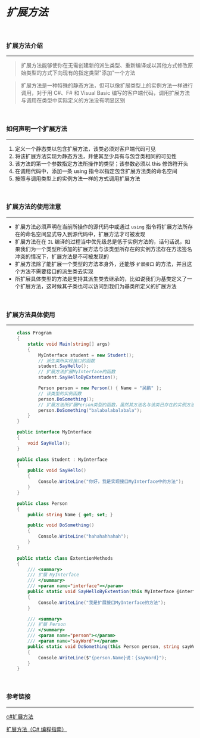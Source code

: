 # *扩展方法*

<br/>

### 扩展方法介绍

---

> 扩展方法能够使你在无需创建新的派生类型、重新编译或以其他方式修改原始类型的方式下向现有的指定类型"添加"一个方法

> 扩展方法是一种特殊的静态方法，但可以像扩展类型上的实例方法一样进行调用，对于用 C#、F# 和 Visual Basic 编写的客户端代码，调用扩展方法与调用在类型中实际定义的方法没有明显区别

<br/>

### 如何声明一个扩展方法

---

1. 定义一个静态类以包含扩展方法，该类必须对客户端代码可见
2. 将该扩展方法实现为静态方法，并使其至少具有与包含类相同的可见性
3. 该方法的第一个参数指定方法所操作的类型；该参数必须以 this 修饰符开头
4. 在调用代码中，添加一条 using 指令以指定包含扩展方法类的命名空间
5. 按照与调用类型上的实例方法一样的方式调用扩展方法

<br/>

### 扩展方法的使用注意

---

- 扩展方法必须声明在当前所操作的源代码中或通过 `using` 指令将扩展方法所存在的命名空间显式导入到源代码中，扩展方法才可被发现
- 扩展方法在在 `IL` 编译的过程当中优先级总是低于实例方法的，话句话说，如果我们为一个类型所添加的扩展方法与该类型所存在的实例方法存在方法签名冲突的情况下，扩展方法是不可被发现的
- 扩展方法除了能扩展一个类型的方法本身外，还能够 `扩展接口` 的方法，并且这个方法不需要接口的派生类去实现
- 所扩展具体类型的方法是支持其派生类去继承的，比如说我们为基类定义了一个扩展方法，这时候其子类也可以访问到我们为基类所定义的扩展方法

<br/>

### 扩展方法具体使用

---

```csharp
    class Program
    {
        static void Main(string[] args)
        {
            MyInterface student = new Student();
            // 派生类所实现接口的函数
            student.SayHello();
            // 扩展方法扩展MyInterface的函数
            student.SayHelloByExtention();

            Person person = new Person() { Name = "吴鹏" };
            // 该类型的实例函数
            person.DoSomething();
            // 扩展方法所扩展Person类型的函数，虽然其方法名与该类已存在的实例方法一致，然后签名不同所以该扩展方法可被发现
            person.DoSomething("balabalabalabala");
        }
    }

    public interface MyInterface
    {
        void SayHello();
    }

    public class Student : MyInterface
    {
        public void SayHello()
        {
            Console.WriteLine("你好，我是实现接口MyInterface中的方法");
        }
    }

    public class Person
    {
        public string Name { get; set; }

        public void DoSomething()
        {
            Console.WriteLine("hahahahhahah");
        }
    }

    public static class ExtentionMethods
    {
        /// <summary>
        /// 扩展 MyInterface
        /// </summary>
        /// <param name="interface"></param>
        public static void SayHelloByExtention(this MyInterface @interface)
        {
            Console.WriteLine("我是扩展接口MyInterface的方法");
        }

        /// <summary>
        /// 扩展 Person
        /// </summary>
        /// <param name="person"></param>
        /// <param name="sayWord"></param>
        public static void DoSomething(this Person person, string sayWord)
        {
            Console.WriteLine($"{person.Name}说：{sayWord}");
        }
    }
```

<br/>

### 参考链接

---

[c#扩展方法](https://www.cnblogs.com/wilber2013/p/4307282.html)

[扩展方法（C# 编程指南）](https://docs.microsoft.com/zh-cn/dotnet/csharp/programming-guide/classes-and-structs/extension-methods)